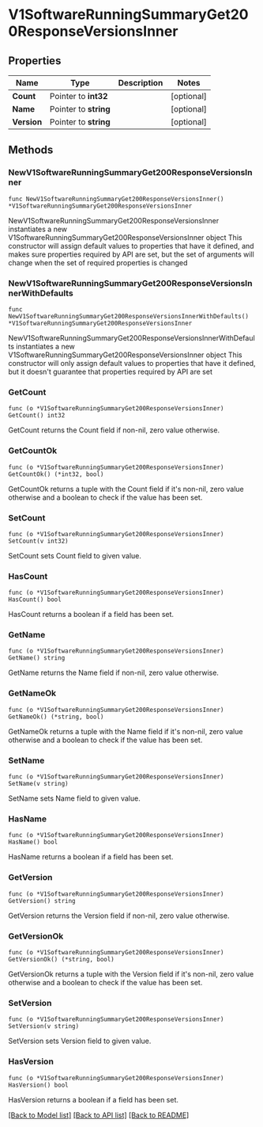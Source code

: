 # V1SoftwareRunningSummaryGet200ResponseVersionsInner

## Properties

Name | Type | Description | Notes
------------ | ------------- | ------------- | -------------
**Count** | Pointer to **int32** |  | [optional] 
**Name** | Pointer to **string** |  | [optional] 
**Version** | Pointer to **string** |  | [optional] 

## Methods

### NewV1SoftwareRunningSummaryGet200ResponseVersionsInner

`func NewV1SoftwareRunningSummaryGet200ResponseVersionsInner() *V1SoftwareRunningSummaryGet200ResponseVersionsInner`

NewV1SoftwareRunningSummaryGet200ResponseVersionsInner instantiates a new V1SoftwareRunningSummaryGet200ResponseVersionsInner object
This constructor will assign default values to properties that have it defined,
and makes sure properties required by API are set, but the set of arguments
will change when the set of required properties is changed

### NewV1SoftwareRunningSummaryGet200ResponseVersionsInnerWithDefaults

`func NewV1SoftwareRunningSummaryGet200ResponseVersionsInnerWithDefaults() *V1SoftwareRunningSummaryGet200ResponseVersionsInner`

NewV1SoftwareRunningSummaryGet200ResponseVersionsInnerWithDefaults instantiates a new V1SoftwareRunningSummaryGet200ResponseVersionsInner object
This constructor will only assign default values to properties that have it defined,
but it doesn't guarantee that properties required by API are set

### GetCount

`func (o *V1SoftwareRunningSummaryGet200ResponseVersionsInner) GetCount() int32`

GetCount returns the Count field if non-nil, zero value otherwise.

### GetCountOk

`func (o *V1SoftwareRunningSummaryGet200ResponseVersionsInner) GetCountOk() (*int32, bool)`

GetCountOk returns a tuple with the Count field if it's non-nil, zero value otherwise
and a boolean to check if the value has been set.

### SetCount

`func (o *V1SoftwareRunningSummaryGet200ResponseVersionsInner) SetCount(v int32)`

SetCount sets Count field to given value.

### HasCount

`func (o *V1SoftwareRunningSummaryGet200ResponseVersionsInner) HasCount() bool`

HasCount returns a boolean if a field has been set.

### GetName

`func (o *V1SoftwareRunningSummaryGet200ResponseVersionsInner) GetName() string`

GetName returns the Name field if non-nil, zero value otherwise.

### GetNameOk

`func (o *V1SoftwareRunningSummaryGet200ResponseVersionsInner) GetNameOk() (*string, bool)`

GetNameOk returns a tuple with the Name field if it's non-nil, zero value otherwise
and a boolean to check if the value has been set.

### SetName

`func (o *V1SoftwareRunningSummaryGet200ResponseVersionsInner) SetName(v string)`

SetName sets Name field to given value.

### HasName

`func (o *V1SoftwareRunningSummaryGet200ResponseVersionsInner) HasName() bool`

HasName returns a boolean if a field has been set.

### GetVersion

`func (o *V1SoftwareRunningSummaryGet200ResponseVersionsInner) GetVersion() string`

GetVersion returns the Version field if non-nil, zero value otherwise.

### GetVersionOk

`func (o *V1SoftwareRunningSummaryGet200ResponseVersionsInner) GetVersionOk() (*string, bool)`

GetVersionOk returns a tuple with the Version field if it's non-nil, zero value otherwise
and a boolean to check if the value has been set.

### SetVersion

`func (o *V1SoftwareRunningSummaryGet200ResponseVersionsInner) SetVersion(v string)`

SetVersion sets Version field to given value.

### HasVersion

`func (o *V1SoftwareRunningSummaryGet200ResponseVersionsInner) HasVersion() bool`

HasVersion returns a boolean if a field has been set.


[[Back to Model list]](../README.md#documentation-for-models) [[Back to API list]](../README.md#documentation-for-api-endpoints) [[Back to README]](../README.md)


